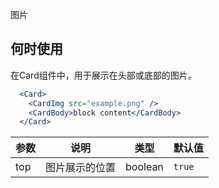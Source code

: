 图片

## 何时使用
在Card组件中，用于展示在头部或底部的图片。

````jsx
  <Card>
    <CardImg src="example.png" />
    <CardBody>block content</CardBody>
  </Card>
````

| 参数 | 说明 | 类型 | 默认值 |
| --- | --- | --- | --- |
| top | 图片展示的位置 | boolean | `true` |
